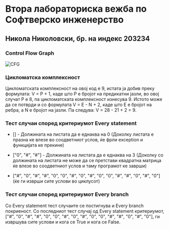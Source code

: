 # Втора лабораториска вежба по Софтверско инженерство
## Никола Николовски, бр. на индекс 203234

### Control Flow Graph
![CFG](https://user-images.githubusercontent.com/103200637/171869985-8fb50196-74d0-471d-a0db-22fdc5fa9916.jpg)

### Цикломатска комплексност
Цикломатската комплексност на овој код е 9, истата ја добив преку формулата:
V = P + 1, каде што P е бројот на предикатни јазли, во овој случат P e 8, па цикломатската комплексност изнесува 9.
Истото може да се потврди и со формулата V = E - N + 2, каде што E е бројот на ребра, а N e бројот на јазли.
Па следува: V = 28 - 21 + 2 = 9.

### Тест случаи според критериумот Every statement
- [] - Должината на листата да е еднаква на 0 (Доколку листата е празна ке влезе во соодветниот услов, ќе фрли exception и функцијата ке прекине)

- ["0", "#", "#"] - Должината на листата да е еднаква на 3 (Доколку со должината на листата не може да се претстави квадратна матрица ќе влезе во соодветниот услов и таму програмот ке заврши)
- ["#", "0", "#", "#", "0", "0", "#", "0", "#", "0", "0", "#", "#", "0", "#", "0"] (ќе ги изврши сите услови во циклусот)



### Тест случаи според критериумот Every branch
Со Every statement тест случаите се постигнува и Every branch покриеност.
Со последниот тест случај од Every statement критериумот, ["#", "0", "#", "#", "0", "0", "#", "0", "#", "0", "0", "#", "#", "0", "#", "0"], ги извршува сите услови и кога се True и кога се False. 
